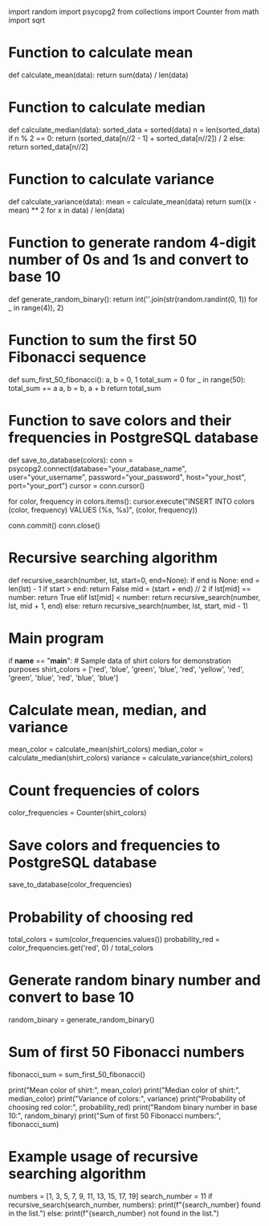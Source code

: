 import random
import psycopg2
from collections import Counter
from math import sqrt

# Function to calculate mean
def calculate_mean(data):
    return sum(data) / len(data)

# Function to calculate median
def calculate_median(data):
    sorted_data = sorted(data)
    n = len(sorted_data)
    if n % 2 == 0:
        return (sorted_data[n//2 - 1] + sorted_data[n//2]) / 2
    else:
        return sorted_data[n//2]

# Function to calculate variance
def calculate_variance(data):
    mean = calculate_mean(data)
    return sum((x - mean) ** 2 for x in data) / len(data)

# Function to generate random 4-digit number of 0s and 1s and convert to base 10
def generate_random_binary():
    return int(''.join(str(random.randint(0, 1)) for _ in range(4)), 2)

# Function to sum the first 50 Fibonacci sequence
def sum_first_50_fibonacci():
    a, b = 0, 1
    total_sum = 0
    for _ in range(50):
        total_sum += a
        a, b = b, a + b
    return total_sum

# Function to save colors and their frequencies in PostgreSQL database
def save_to_database(colors):
    conn = psycopg2.connect(database="your_database_name", user="your_username", password="your_password", host="your_host", port="your_port")
    cursor = conn.cursor()
    
 for color, frequency in colors.items():
        cursor.execute("INSERT INTO colors (color, frequency) VALUES (%s, %s)", (color, frequency))
    
 conn.commit()
    conn.close()

  # Recursive searching algorithm
def recursive_search(number, lst, start=0, end=None):
    if end is None:
        end = len(lst) - 1
    if start > end:
        return False
    mid = (start + end) // 2
    if lst[mid] == number:
        return True
    elif lst[mid] < number:
        return recursive_search(number, lst, mid + 1, end)
    else:
        return recursive_search(number, lst, start, mid - 1)

   # Main program
if __name__ == "__main__":
    # Sample data of shirt colors for demonstration purposes
    shirt_colors = ['red', 'blue', 'green', 'blue', 'red', 'yellow', 'red', 'green', 'blue', 'red', 'blue', 'blue']

 # Calculate mean, median, and variance
 mean_color = calculate_mean(shirt_colors)
    median_color = calculate_median(shirt_colors)
    variance = calculate_variance(shirt_colors)

  # Count frequencies of colors
color_frequencies = Counter(shirt_colors)

 # Save colors and frequencies to PostgreSQL database
save_to_database(color_frequencies)

# Probability of choosing red
total_colors = sum(color_frequencies.values())
    probability_red = color_frequencies.get('red', 0) / total_colors

  # Generate random binary number and convert to base 10
 random_binary = generate_random_binary()

# Sum of first 50 Fibonacci numbers
fibonacci_sum = sum_first_50_fibonacci()

 print("Mean color of shirt:", mean_color)
    print("Median color of shirt:", median_color)
    print("Variance of colors:", variance)
    print("Probability of choosing red color:", probability_red)
    print("Random binary number in base 10:", random_binary)
    print("Sum of first 50 Fibonacci numbers:", fibonacci_sum)

# Example usage of recursive searching algorithm
numbers = [1, 3, 5, 7, 9, 11, 13, 15, 17, 19]
    search_number = 11
    if recursive_search(search_number, numbers):
        print(f"{search_number} found in the list.")
    else:
        print(f"{search_number} not found in the list.")
